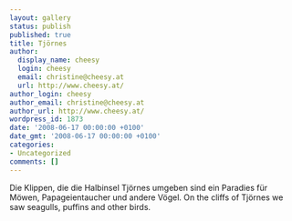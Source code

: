 ```yaml
---
layout: gallery
status: publish
published: true
title: Tjörnes
author:
  display_name: cheesy
  login: cheesy
  email: christine@cheesy.at
  url: http://www.cheesy.at/
author_login: cheesy
author_email: christine@cheesy.at
author_url: http://www.cheesy.at/
wordpress_id: 1873
date: '2008-06-17 00:00:00 +0100'
date_gmt: '2008-06-17 00:00:00 +0100'
categories:
- Uncategorized
comments: []
---
```

<!--:de-->Die Klippen, die die Halbinsel Tjörnes umgeben sind ein Paradies für Möwen, Papageientaucher und andere Vögel.
<!--:--><!--:en-->On the cliffs of Tjörnes we saw seagulls, puffins and other birds.
<!--:-->
